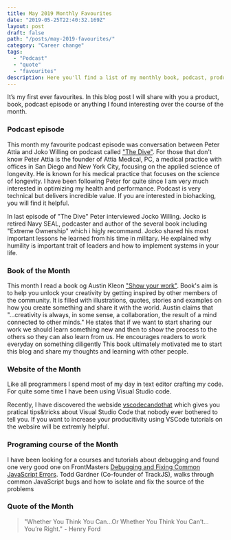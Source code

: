 ```yaml
---
title: May 2019 Monthly Favourites
date: "2019-05-25T22:40:32.169Z"
layout: post
draft: false
path: "/posts/may-2019-favourites/"
category: "Career change"
tags:
  - "Podcast"
  - "quote"
  - "favourites"
description: Here you'll find a list of my monthly book, podcast, products and courses favourites.
---
```


It’s my first ever favourites. In this blog post I will share with you a product, book, podcast episode or anything I found interesting over the course of the month.

### Podcast episode
This month my favourite podcast episode was conversation between Peter Attia and Joko Willing on podcast called ["The Dive"](https://peterattiamd.com/jockowillink1/). For those that don't know Peter Attia  is the founder of Attia Medical, PC, a medical practice with offices in San Diego and New York City, focusing on the applied science of longevity. He is known for his medical practice that focuses on the science of longevity. I have been following Peter for quite since I am very much interested in optimizing my health and performance. Podcast is very technical but delivers incredible value. If you are interested in biohacking, you will find it helpful.

In last episode of "The Dive" Peter interviewed Jocko Willing.  Jocko is retired Navy SEAL, podcaster and author of the several book including "Extreme Ownership" which i higly recommand. Jocko shared his most important lessons he learned from his time in military. He explained why humility is important trait of leaders and how to implement systems in your life. 

### Book of the Month

This month I read a book og Austin Kleon ["Show your work"](https://www.goodreads.com/book/show/18290401-show-your-work). Book's aim is to help you unlock your creativity by getting inspired by other members of the community. It is filled with illustrations, quotes, stories and examples on how you create something and share it with the world. Austin claims that "...creativity is always, in some sense, a collaboration, the result of a mind connected to other minds." He states that if we want to start sharing our work we should learn something new and then to show the process to the others so they can also learn from us. He encourages readers to work everyday on something diligently 
 This book ultimately motivated me to start this blog and share my thoughts and learning with other people.

### Website of the Month
Like all programmers I spend most of my day in text editor crafting my code. For quite some time I have been using Visual Studio code. 

Recently, I have discovered the webside [vscodecandothat](https://vscodecandothat.com/) which gives you pratical tips&tricks about Visual Studio Code that nobody ever bothered to tell you. If you want to increase your producitivity using VSCode tutorials on the websire will be extremly helpful.

### Programing course of the Month
I have been looking for a courses and tutorials about debugging  and found one very good one on FrontMasters [Debugging and Fixing Common JavaScript Errors](https://frontendmasters.com/courses/debugging-javascript/). Todd Gardner (Co-founder of TrackJS), walks through common JavaScript bugs and how to isolate and fix the source of the problems

### Quote of the Month
> "Whether You Think You Can…Or Whether You Think You Can’t…You’re Right." - Henry Ford
